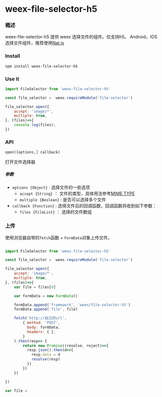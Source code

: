 # weex-file-selector-h5

### 概述
weex-file-selector-h5 提供 weex 选择文件的组件。仅支持h5。
Android，IOS选择文件组件，推荐使用[Nat.js](http://natjs.com/#/zh-cn/)

### Install
``` sh
npm install weex-file-selector-h5
```

### Use it
``` js
import FileSelector from 'weex-file-selector-h5'

const file_selector =  weex.requireModule('file-selector')

file_selector.open({
    accept: 'image/*',
    multiple: true,
}, (files)=>{
    console.log(files);
})

```


### API

`open([options,] callback)`

打开文件选择器

##### 参数
- `options {Object}` : 选择文件的一些选项
  - `accept {String}` ： 文件的类型，具体用法参考[MIME TYPE](http://tool.oschina.net/commons)
  - `multiple {Boolean}` : 是否可以选择多个文件
- `callback {Function}` : 选择文件后的回调函数，回调函数将收到如下参数：
  - `files {FileList}` ： 选择的文件数组





### 上传
使用浏览器自带的`fetch`函数 + `FormData`对象上传文件。

``` js

import FileSelector from 'weex-file-selector-h5'

const file_selector =  weex.requireModule('file-selector')

file_selector.open({
    accept: 'image/*',
    multiple: true,
}, (files)=>{
    var file = files[0]

    var formData = new FormData()

    formData.append('framework', 'weex/file-selector-h5')
    formData.append('file', file)

    fetch('http://自己的url',
        { method: 'POST',
          body: formData,
          headers: { },
        }
    ).then(resp=> {
        return new Promise((resolve, reject)=>{
          resp.json().then(d=>{
            resp.data = d
            resolve(resp)
          })
        })
    })

})

var file =

```